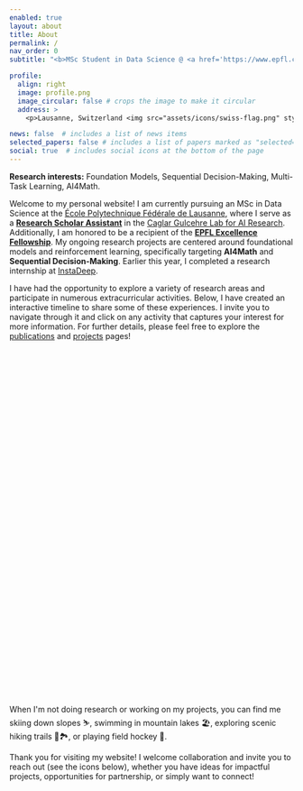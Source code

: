```yaml
---
enabled: true
layout: about
title: About
permalink: /
nav_order: 0
subtitle: "<b>MSc Student in Data Science @ <a href='https://www.epfl.ch/education/master/programs/data-science/'>EPFL</a> || Research Scholar @ <a href='https://www.epfl.ch/labs/claire/'>CLAIRE</a> || Ex Research Intern @ <a href='https://www.instadeep.com/'>InstaDeep</a></b>"

profile:
  align: right
  image: profile.png
  image_circular: false # crops the image to make it circular
  address: >
    <p>Lausanne, Switzerland <img src="assets/icons/swiss-flag.png" style="display:inline-block;height:1em; width:auto; transform:translate(0, -0.2em)"</p>

news: false  # includes a list of news items
selected_papers: false # includes a list of papers marked as "selected={true}"
social: true  # includes social icons at the bottom of the page
---
```


<b>Research interests:</b> Foundation Models, Sequential Decision-Making, Multi-Task Learning, AI4Math.

Welcome to my personal website! I am currently pursuing an MSc in Data Science at the [École Polytechnique Fédérale de Lausanne](https://www.epfl.ch/education/master/programs/data-science/), 
where I serve as a **[Research Scholar Assistant](https://www.epfl.ch/schools/ic/education/master/research-scholars/)** in the [Caglar Gulcehre Lab for AI Research](https://www.epfl.ch/labs/claire/). Additionally, I am honored to 
be a recipient of the **[EPFL Excellence Fellowship](https://www.epfl.ch/education/master/master-excellence-fellowships/)**. My ongoing research projects are centered around foundational models 
and reinforcement learning, specifically targeting **AI4Math** and **Sequential Decision-Making**. Earlier this year, 
I completed a research internship at [InstaDeep](https://www.instadeep.com/).

I have had the opportunity to explore a variety of research areas and participate in numerous extracurricular 
activities. Below, I have created an interactive timeline to share some of these experiences. I invite you to navigate through 
it and click on any activity that captures your interest for more information. For further details, please feel free to 
explore the [publications](/publications/) and [projects](/projects/) pages!

<link title="timeline-styles" rel="stylesheet" href="https://cdn.knightlab.com/libs/timeline3/latest/css/timeline.css">
<script src="assets/js/timeline/timeline.js"></script>

<div id='timeline-embed' style="width: 100%; height: 600px"></div>

<script type="text/javascript">
    var additionalOptions = {
      start_at_end: true,
      initial_zoom: 3,
      timenav_position: "bottom",
      default_bg_color: "white", 
    }
    
    timeline = new TL.Timeline('timeline-embed',
    'https://docs.google.com/spreadsheets/d/1vfb38Mi1ox5uSLxw1nuTH-0lMjcB_U8V_gy5B0FtoeY/',
    additionalOptions);
</script><br>

When I'm not doing research or working on my projects, you can find me skiing down slopes ⛷, swimming in mountain lakes 🏖️,
exploring scenic hiking trails 🥾🏞️, or playing field hockey 🏑. 

Thank you for visiting my website! I welcome collaboration and invite you to reach out (see the icons below), 
whether you have ideas for impactful projects, opportunities for partnership, or simply want to connect!

[//]: # (Link to your social media connections, too. This theme is set up to use [Font Awesome icons]&#40;http://fortawesome.github.io/Font-Awesome/&#41; and [Academicons]&#40;https://jpswalsh.github.io/academicons/&#41;, like the ones below. Add your Facebook, Twitter, LinkedIn, Google Scholar, or just disable all of them.)
